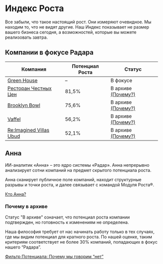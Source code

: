 # Индекс Роста 

Все забыли, что такое настоящий рост.
Они измеряют очевидное. Мы находим то, что не видят другие.
Наш Индекс показывает не размер вашего бизнеса сегодня, а возможностей, которые вы можете реализовать завтра.

## Компании в фокусе Радара

| Компания                                                 | Потенциал Роста | Статус             |
| -------------------------------------------------------- | --------------- | ------------------ |
| [Green House](https://grnhs.ru/)                         | –               | В фокусе           |
| [Ресторан Честных Цен](https://rchc.ru/)                 | 81,5%           | В архиве [(Почему?)](/radar/overview.html#почему-в-архиве) |
| [Brooklyn Bowl](https://brooklynbowl.ru/)                | 75,6%           | В архиве [(Почему?)](/radar/overview.html#почему-в-архиве) |
| [Vaffel](https://vaffel.ru/)                             | 56,2%           | В архиве [(Почему?)](/radar/overview.html#почему-в-архиве) |
| [Re:Imagined Villas Ubud](https://reimaginedvillas.com/) | 52,1%           | В архиве [(Почему?)](/radar/overview.html#почему-в-архиве) |

## Анна

ИИ-аналитик «Анна» – это ядро системы «Радар». Анна непрерывно анализирует сотни компаний на предмет скрытого потенциала роста. 

Анна сканирует публичное поле компаний, находит структурные разрывы и точки роста, и далее связывает с командой Модуля Роста®.

[Кто Анна?](/radar/who-is-anna)

### Почему в архиве

Статус "В архиве" означает, что потенциал роста компании подтвержден, но готовность к изменениям не определена.

Наша философия требует от нас начинать работу только в тех случаях, где мы видим потенциал для кратного роста. По нашей оценке, таким критериям соответствует не более 30% компаний, попадающих в фокус нашего “Радара”.

[Фильтр Потенциала: Почему мы говорим “нет”](/radar/filter)
